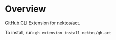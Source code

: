 # Overview

[GitHub CLI](https://docs.github.com/en/github-cli/github-cli/about-github-cli) Extension for [nektos/act](https://github.com/nektos/act).

To install, run: `gh extension install nektos/gh-act`
